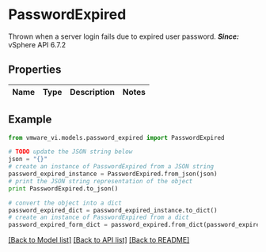 # PasswordExpired

Thrown when a server login fails due to expired user password.  ***Since:*** vSphere API 6.7.2 

## Properties
Name | Type | Description | Notes
------------ | ------------- | ------------- | -------------

## Example

```python
from vmware_vi.models.password_expired import PasswordExpired

# TODO update the JSON string below
json = "{}"
# create an instance of PasswordExpired from a JSON string
password_expired_instance = PasswordExpired.from_json(json)
# print the JSON string representation of the object
print PasswordExpired.to_json()

# convert the object into a dict
password_expired_dict = password_expired_instance.to_dict()
# create an instance of PasswordExpired from a dict
password_expired_form_dict = password_expired.from_dict(password_expired_dict)
```
[[Back to Model list]](../README.md#documentation-for-models) [[Back to API list]](../README.md#documentation-for-api-endpoints) [[Back to README]](../README.md)


